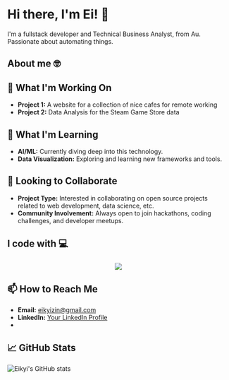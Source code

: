 
# Hi there, I'm Ei! 👋

I'm a fullstack developer and Technical Business Analyst, from Au. Passionate about automating things.


## About me 🤓
## 🔭 What I'm Working On

- **Project 1:** A website for a collection of nice cafes for remote working 
- **Project 2:** Data Analysis for the Steam Game Store data

## 🌱 What I'm Learning

- **AI/ML:** Currently diving deep into this technology.
- **Data Visualization:** Exploring and learning new frameworks and tools.

## 👯 Looking to Collaborate

- **Project Type:** Interested in collaborating on open source projects related to web development, data science, etc.
- **Community Involvement:** Always open to join hackathons, coding challenges, and developer meetups.


<h2 align="left">I code with 💻</h2>

###
<p align="center">
  <a href="https://skillicons.dev">
    <img src="https://skillicons.dev/icons?i=python,java,react,html,css,bootstrap,spring,docker" />
  </a>
</p>

###

## 📫 How to Reach Me

- **Email:** [eikyizin@gmail.com](mailto:eikyizin@gmail.com)
- **LinkedIn:** [Your LinkedIn Profile](https://www.linkedin.com/in/eikyizin/)
- 
## 📈 GitHub Stats

![Eikyi's GitHub stats](https://github-readme-stats.vercel.app/api?username=eikyi&show_icons=true&theme=radical)

<!--
**eikyi/eikyi** is a ✨ _special_ ✨ repository because its `README.md` (this file) appears on your GitHub profile.

Here are some ideas to get you started:

- 🔭 I’m currently working on ...
- 🌱 I’m currently learning ...
- 👯 I’m looking to collaborate on ...
- 🤔 I’m looking for help with ...
- 💬 Ask me about ...
- 📫 How to reach me: ...
- 😄 Pronouns: ...
- ⚡ Fun fact: ...
-->
